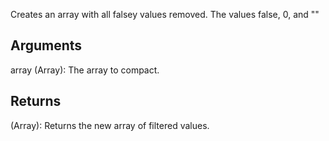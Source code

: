 Creates an array with all falsey values removed. The values false, 0, and "" 


## Arguments

array (Array): The array to compact.

## Returns

(Array): Returns the new array of filtered values.

